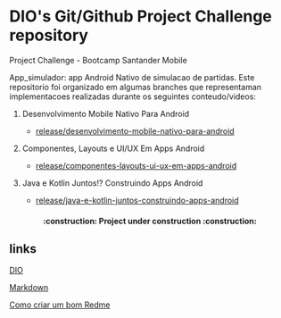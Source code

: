 # DIO's Git/Github Project Challenge repository

Project Challenge - Bootcamp Santander Mobile 

App_simulador: app Android Nativo de simulacao de partidas. Este repositorio foi organizado em algumas branches que representaman implementacoes realizadas durante os seguintes  conteudo/videos:

1. Desenvolvimento Mobile Nativo Para Android
   - [release/desenvolvimento-mobile-nativo-para-android](https://github.com/daniniron/Santander-Bootcamp-Mobile-Devoloper-/tree/release/desenvolvimento-mobile-nativo-para-android)

2. Componentes, Layouts e UI/UX Em Apps Android
   - [release/componentes-layouts-ui-ux-em-apps-android](https://github.com/daniniron/Santander-Bootcamp-Mobile-Devoloper-/tree/release/componentes-layouts-ui-ux-em-apps-android)
 
3. Java e Kotlin Juntos!? Construindo Apps Android
   - [release/java-e-kotlin-juntos-construindo-apps-android](https://github.com/daniniron/Santander-Bootcamp-Mobile-Devoloper-/tree/elease/java-e-kotlin-juntos-construindo-apps-android)

<h4 align="center"> 
    :construction:  Project under construction  :construction:
</h4>


## links
[DIO](https://www.dio.me/)

[Markdown](https://[www.markdownguide.org/basic-syntax/)

[Como criar um bom Redme](https://www.alura.com.br/artigos/escrever-bom-readme)
